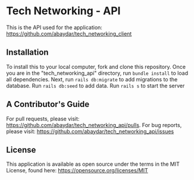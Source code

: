 # Tech Networking - API

This is the API used for the application: https://github.com/abaydar/tech_networking_client

## Installation

To install this to your local computer, fork and clone this repository.  Once you are in the "tech_networking_api" directory, run `bundle install` to load all dependencies.  Next, run  `rails db:migrate` to add migrations to the database. Run `rails db:seed` to add data.  Run `rails s` to start the server

## A Contributor's Guide

For pull requests, please visit: https://github.com/abaydar/tech_networking_api/pulls.
For bug reports, please visit: https://github.com/abaydar/tech_networking_api/issues

## License

This application is available as open source under the terms in the MIT License, found here: https://opensource.org/licenses/MIT